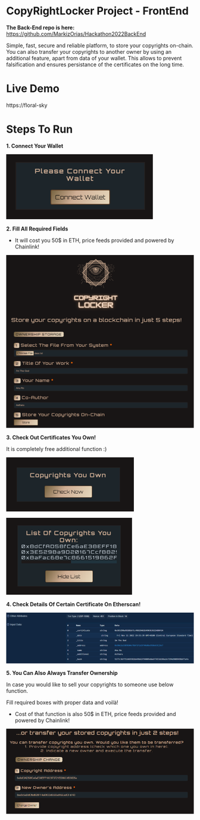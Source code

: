 
# CopyRightLocker Project - FrontEnd

**The Back-End repo is here:** https://github.com/MarkizOrias/Hackathon2022BackEnd

Simple, fast, secure and reliable platform, to store your copyrights on-chain. You can also transfer your copyrights to another owner by using an additional feature, apart from data of your wallet. This allows to prevent falsification and ensures persistance of the certificates on the long time.

# Live Demo

https://floral-sky

# Steps To Run

**1. Connect Your Wallet**

![Alt text](/readme_images/Connect.PNG?raw=true "Connect")

**2. Fill All Required Fields**

* It will cost you 50$ in ETH, price feeds provided and powered by Chainlink!

![Alt text](/readme_images/Fill_Form.PNG?raw=true "Fill_Form")

**3. Check Out Certificates You Own!**

It is completely free additional function :)

![Alt text](/readme_images/Copy.PNG?raw=true "Copy")

![Alt text](/readme_images/List.PNG?raw=true "List")

**4. Check Details Of Certain Certificate On Etherscan!**

![Alt text](/readme_images/Ether.PNG?raw=true "Ether")

**5. You Can Also Always Transfer Ownership**

In case you would like to sell your copyrights to someone use below function.

Fill required boxes with proper data and voilà!

* Cost of that function is also 50$ in ETH, price feeds provided and powered by Chainlink!

![Alt text](/readme_images/Transfer.PNG?raw=true "Transfer")
